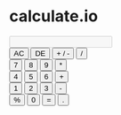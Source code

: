 <!DOCTYPE html>
<html lang="en">
<head>
  <meta charset="UTF-8">
  <meta name="viewport" content="width=device-width, initial-scale=1.0">
  <title>calculator</title>
 <link rel="stylesheet" href="style.css">
 <h1>calculate.io</h1>
</head>
<body>
  <div class="container">
    <div class="display">
      <input type="text" id="result" disabled>
    </div>
    <div class = "row">
      <button class="button">AC</button>
      <button class="button">DE</button>
      <button class="button">+ / -</button>
      <button class="button">/</button>
      </div>
  <div class = "row">
<button class="button">7</button>
<button class="button">8</button>
<button class="button">9</button>
<button class="button">*</button>
</div>
<div class = "row">
<button class="button">4</button>
<button class="button">5</button>
<button class="button">6</button>
<button class="button">+</button>
</div>
<div class = "row">
<button class="button">1</button>
<button class="button">2</button>
<button class="button">3</button>
<button class="button">-</button>
</div>
<div class = "row">
<button class="button">%</button>
<button class="button">0</button>
<button class="button">=</button>
<button class="button">.</button>
</div>
  </div>
  <script src="script.js"></script>
</body>
</html>
